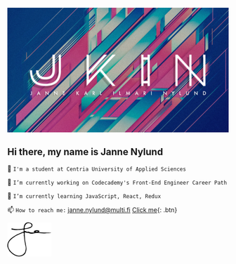 ![WELCOME](https://github.com/janne-nylund/janne-nylund/blob/main/github.jpg "Janne Nylund")


Hi there, my name is Janne Nylund
------
<!--
**janne-nylund/janne-nylund** is a ✨ _special_ ✨ repository because its `README.md` (this file) appears on your GitHub profile.

Here are some ideas to get you started:
-->
🏫  `I'm a student at Centria University of Applied Sciences`

🔨  `I’m currently working on Codecademy's Front-End Engineer Career Path`

🚀  `I’m currently learning JavaScript, React, Redux`

📫  `How to reach me:`  [janne.nylund@multi.fi](mailto:janne.nylund@multi.fi)
[Click me](http://www.google.com){: .btn}

<img src="name.png" width="100" /> 
